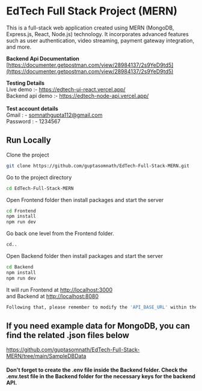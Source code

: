 # EdTech Full Stack Project (MERN)

This is a full-stack web application created using MERN (MongoDB, Express.js, React, Node.js) technology. It incorporates advanced features such as user authentication, video streaming, payment gateway integration, and more.

**Backend Api Documentation** <br />
[https://documenter.getpostman.com/view/28984137/2s9YeD9td5](https://documenter.getpostman.com/view/28984137/2s9YeD9td5)

**Testing Details**
<br />
Live demo :- https://edtech-ui-react.vercel.app/
<br />
Backend api demo :- https://edtech-node-api.vercel.app/
<br />
<br />
**Test account details**
<br />
Gmail : - somnathgupta112@gmail.com
<br />
Password : - 1234567

## Run Locally

Clone the project

```bash
git clone https://github.com/guptasomnath/EdTech-Full-Stack-MERN.git
```

Go to the project directory

```bash
cd EdTech-Full-Stack-MERN
```

Open Frontend folder then install packages and start the server

```bash
cd Frontend
npm install
npm run dev
```

Go back one level from the Frontend folder.

```bash
cd..
```

Open Backend folder then install packages and start the server

```bash
cd Backend
npm install
npm run dev
```

It will run Frontend at [http://localhost:3000](http://localhost:3000)
<br />
and Backend at [http://localhost:8080](http://localhost:8080)

```bash
Following that, please remember to modify the 'API_BASE_URL' within the 'Frontend/config/constant.ts' file. Replace the original URL with 'http://localhost:8080/api/v1'.
```

## If you need example data for MongoDB, you can find the related .json files below

https://github.com/guptasomnath/EdTech-Full-Stack-MERN/tree/main/SampleDBData

#### Don't forget to create the .env file inside the Backend folder. Check the .env.test file in the Backend folder for the necessary keys for the backend API.
